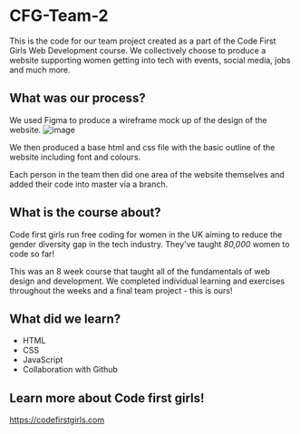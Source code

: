 # CFG-Team-2

This is the code for our team project created as a part of the Code First Girls Web Development course.
We  collectively choose to produce a website supporting women getting into tech with events, social media, jobs and much more.

## What was our process?

We used Figma to produce a wireframe mock up of the design of the website. 
![image](https://user-images.githubusercontent.com/111442728/193660663-d33aa8ed-1ac5-4bf7-81f3-b2a60e07e79d.png)

We then produced a base html and css file with the basic outline of the website including font and colours. 

Each person in the team then did one area of the website themselves and added their code into master via a branch. 


## What is the course about?

Code first girls run free coding for women in the UK aiming to reduce the gender diversity gap in the tech industry. They've taught *80,000* women to code so far!

This was an 8 week course that taught all of the fundamentals of web design and development. We completed individual learning and exercises throughout the weeks and a final team project - this is ours!



## What did we learn?

- HTML
- CSS
- JavaScript
- Collaboration with Github


## Learn more about Code first girls!

https://codefirstgirls.com
